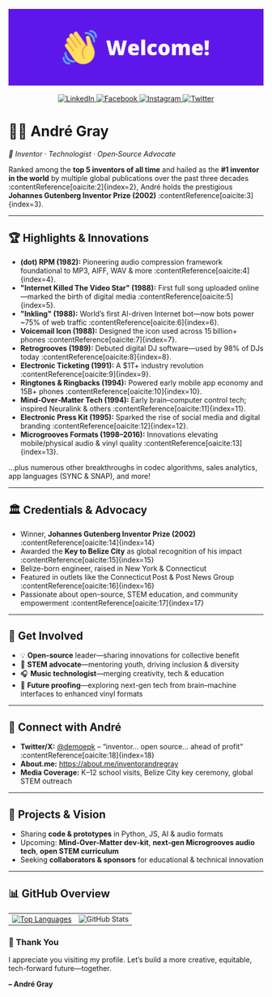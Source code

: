 <!-- Banner Image -->
<p align="center">
  <img src="https://github.com/inventorandregray/inventorandregray/blob/main/welcome1.png?raw=true" alt="Welcome Banner" />
</p>

<!-- Social Media Buttons -->
<p align="center">
  <a href="https://www.linkedin.com/in/#" target="_blank">
    <img src="https://img.shields.io/badge/LinkedIn-blue?style=for-the-badge&logo=linkedin&logoColor=white" alt="LinkedIn" />
  </a>
  <a href="https://www.facebook.com/#" target="_blank">
    <img src="https://img.shields.io/badge/Facebook-1877F2?style=for-the-badge&logo=facebook&logoColor=white" alt="Facebook" />
  </a>
  <a href="https://www.instagram.com/#" target="_blank">
    <img src="https://img.shields.io/badge/Instagram-E4405F?style=for-the-badge&logo=instagram&logoColor=white" alt="Instagram" />
  </a>
  <a href="https://x.com/demoepk" target="_blank">
    <img src="https://img.shields.io/badge/Twitter-1DA1F2?style=for-the-badge&logo=twitter&logoColor=white" alt="Twitter" />
  </a>
</p>


# 👨‍🔬 André Gray  
*🔬 Inventor · Technologist · Open‑Source Advocate*

Ranked among the **top 5 inventors of all time** and hailed as the **#1 inventor in the world** by multiple global publications over the past three decades :contentReference[oaicite:2]{index=2}, André holds the prestigious **Johannes Gutenberg Inventor Prize (2002)** :contentReference[oaicite:3]{index=3}.

---

## 🏆 Highlights & Innovations
- **(dot) RPM (1982):** Pioneering audio compression framework foundational to MP3, AIFF, WAV & more :contentReference[oaicite:4]{index=4}.  
- **"Internet Killed The Video Star" (1988):** First full song uploaded online—marked the birth of digital media :contentReference[oaicite:5]{index=5}.  
- **"Inkling" (1988):** World’s first AI-driven Internet bot—now bots power ~75% of web traffic :contentReference[oaicite:6]{index=6}.  
- **Voicemail Icon (1988):** Designed the icon used across 15 billion+ phones :contentReference[oaicite:7]{index=7}.  
- **Retrogrooves (1989):** Debuted digital DJ software—used by 98% of DJs today :contentReference[oaicite:8]{index=8}.  
- **Electronic Ticketing (1991):** A $1T+ industry revolution :contentReference[oaicite:9]{index=9}.  
- **Ringtones & Ringbacks (1994):** Powered early mobile app economy and 15B+ phones :contentReference[oaicite:10]{index=10}.  
- **Mind‑Over‑Matter Tech (1994):** Early brain–computer control tech; inspired Neuralink & others :contentReference[oaicite:11]{index=11}.  
- **Electronic Press Kit (1995):** Sparked the rise of social media and digital branding :contentReference[oaicite:12]{index=12}.  
- **Microgrooves Formats (1998–2016):** Innovations elevating mobile/physical audio & vinyl quality :contentReference[oaicite:13]{index=13}.

…plus numerous other breakthroughs in codec algorithms, sales analytics, app languages (SYNC & SNAP), and more!

---

## 🏛️ Credentials & Advocacy
- Winner, **Johannes Gutenberg Inventor Prize (2002)** :contentReference[oaicite:14]{index=14}  
- Awarded the **Key to Belize City** as global recognition of his impact :contentReference[oaicite:15]{index=15}  
- Belize-born engineer, raised in New York & Connecticut  
- Featured in outlets like the Connecticut Post & Post News Group :contentReference[oaicite:16]{index=16}  
- Passionate about open-source, STEM education, and community empowerment :contentReference[oaicite:17]{index=17}

---

## 🤝 Get Involved
- 💡 **Open-source** leader—sharing innovations for collective benefit  
- 🎤 **STEM advocate**—mentoring youth, driving inclusion & diversity  
- 🎧 **Music technologist**—merging creativity, tech & education  
- 🔬 **Future proofing**—exploring next-gen tech from brain–machine interfaces to enhanced vinyl formats

---

## 🔗 Connect with André
- **Twitter/X:** [@demoepk](https://x.com/demoepk) – “inventor… open source… ahead of profit” :contentReference[oaicite:18]{index=18}  
- **About.me:** https://about.me/inventorandregray  
- **Media Coverage:** K–12 school visits, Belize City key ceremony, global STEM outreach  

---

## 🚀 Projects & Vision
- Sharing **code & prototypes** in Python, JS, AI & audio formats  
- Upcoming: **Mind‑Over‑Matter dev‑kit**, **next-gen Microgrooves audio tech**, **open STEM curriculum**
- Seeking **collaborators & sponsors** for educational & technical innovation
---

## 📊 GitHub Overview

<table>
  <tr>
    <td>
      <a href="https://github.com/anuraghazra/github-readme-stats">
        <img src="https://github-readme-stats.vercel.app/api/top-langs/?username=inventorandregray&layout=compact&theme=react&langs_count=6" alt="Top Languages" />
      </a>
    </td>
    <td>
      <img src="https://github-readme-stats.vercel.app/api?username=inventorandregray&show_icons=true&theme=react&hide_border=false&include_all_commits=true&count_private=true" alt="GitHub Stats" />
    </td>
  </tr>
</table>


### 🙏 Thank You
I appreciate you visiting my profile. Let’s build a more creative, equitable, tech-forward future—together.

**– André Gray**
